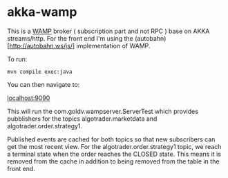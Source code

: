 # akka-wamp

This is a [WAMP](http://wamp.ws/) broker ( subscription part and not RPC ) base on AKKA streams/http. For the front end I'm using the (autobahn)[http://autobahn.ws/js/] implementation of WAMP.

To run:

```
mvn compile exec:java
```
You can then navigate to:

[localhost:9090](http://localhost:9090)

This will run the com.goldv.wampserver.ServerTest which provides pubblishers for the topics algotrader.marketdata and algotrader.order.strategy1.

Published events are cached for both topics so that new subscribers can get the most recent view. For the algotrader.order.strategy1 topic, we reach a terminal state when the order reaches the CLOSED state. This means it is removed from the cache in addition to being removed from the table in the front end.


